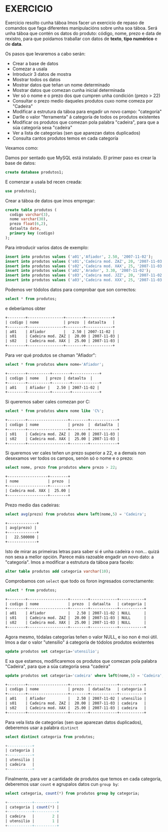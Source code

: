 # EXERCICIO

Exercicio resolto cunha táboa
Imos facer un exercicio de repaso de comandos que faga diferentes manipulacións sobre unha soa táboa. Será unha táboa que contén os datos do produto: código, nome, prezo e data de rexistro, para que poidamos traballar con datos de **texto**, **tipo numérico** e de **data**.

Os pasos que levaremos a cabo serán:

- Crear a base de datos
- Comezar a usala
- Introducir 3 datos de mostra
- Mostrar todos os datos
- Mostrar datos que teñan un nome determinado
- Mostrar datos que comezan cunha inicial determinada
- Ver só o nome e o prezo dos que cumpren unha condición (prezo > 22)
- Consultar o prezo medio daqueles produtos cuxo nome comeza por "Cadeira"
- Modificar a estrutura da táboa para engadir un novo campo: "categoría"
- Darlle o valor "ferramenta" á categoría de todos os produtos existentes
- Modificar os produtos que comezan pola palabra "cadeira", para que a súa categoría sexa "cadeira"
- Ver a lista de categorías (sen que aparezan datos duplicados)
- Consulta cantos produtos temos en cada categoría



Vexamos como:

Damos por sentado que MySQL está instalado. El primer paso es crear la base de datos:



```sql
create database produtos1;
```



E comenzar a usala bd recen creada:



```sql
use produtos1;
```



Crear a táboa de datos que imos empregar:



```sql
create table produtos (
  codigo varchar(3),
  nome varchar(30),
  prezo float(6,2),
  dataalta date,
  primary key (codigo)
);
```



Para introducir varios datos de exemplo:



```sql
insert into produtos values ('a01','Afiador', 2.50, '2007-11-02');
insert into produtos values ('s01','Cadeira mod. ZAZ', 20, '2007-11-03');
insert into produtos values ('s02','Cadeira mod. XAX', 25, '2007-11-03');
insert into produtos values ('a02','Arador', 3.30, '2007-11-02');
insert into produtos values ('s03','Cadeira mod. JZZ', 20, '2007-11-02');
insert into produtos values ('a03','Cadeira mod. XXX', 25, '2007-11-03');
```



Podemos ver tódolos datos para comprobar que son correctos:



```sql
select * from produtos;
```



e deberíamos obter



```txt
+--------+----------------+--------+------------+
| codigo | nome           | prezo  | dataalta   |
+--------+----------------+--------+------------+
| a01    | Afiador        |   2.50 | 2007-11-02 |
| s01    | Cadeira mod. ZAZ |  20.00 | 2007-11-03 |
| s02    | Cadeira mod. XAX |  25.00 | 2007-11-03 |
+--------+----------------+--------+------------+
```



Para ver qué produtos se chaman "Afiador":



```sql
select * from produtos where nome='Afiador';
```





```txt
+--------+----------+--------+------------+
| codigo | nome   | prezo | dataalta  |
+--------+----------+--------+------------+
| a01    | Afiador |   2.50 | 2007-11-02 |
+--------+----------+--------+------------+
```



Si queremos saber cales comezan por C:



```sql
select * from produtos where nome like 'C%';
```





```txt
+--------+------------------+--------+------------+
| codigo | nome             | prezo  |  dataalta  |
+--------+------------------+--------+------------+
| s01    | Cadeira mod. ZAZ |  20.00 | 2007-11-03 |
| s02    | Cadeira mod. XAX |  25.00 | 2007-11-03 |
+--------+------------------+--------+------------+
```



Si queremos ver cales teñen un prezo superior a 22, e a demais non desexamos ver todos os campos, senón só o nome e o prezo:



```sql
select nome, prezo from produtos where prezo > 22;
```





```txt
+------------------+--------+
| nome             | prezo  |
+------------------+--------+
| Cadeira mod. XAX |  25.00 |
+------------------+--------+
```



Prezo medio das cadeiras:



```sql
select avg(prezo) from produtos where left(nome,5) = 'Cadeira';
```





```txt
+-------------+
| avg(prezo) |
+-------------+
|   22.500000 |
+-------------+
```



Isto de mirar as primeiras letras para saber si é unha cadeira o non... quizá non sexa a mellor opción. Parece máis razoable engadir un novo dato: a "categoría". Imos a modificar a estrutura da táboa para facelo:



```sql
alter table produtos add categoria varchar(10);
```



Comprobamos con `select` que todo os foron ingresados correctamente:



```sql
select * from produtos;
```





```txt
+--------+------------------+--------+------------+-----------+
| codigo | nome             | prezo  | dataalta   | categoria |
+--------+------------------+--------+------------+-----------+
| a01    | Afiador          |   2.50 | 2007-11-02 | NULL      |
| s01    | Cadeira mod. ZAZ |  20.00 | 2007-11-03 | NULL      |
| s02    | Cadeira mod. XAX |  25.00 | 2007-11-03 | NULL      |
+--------+------------------+--------+------------+-----------+
```



Agora mesmo, tódalas categorías teñen o valor NULL, e iso non é moi útil. Imos a dar o valor "utensilio" á categoría de tódolos produtos existentes



```sql
update produtos set categoria='utensilio';
```



 E xa que estamos, modificaremos os produtos que comezan pola palabra "Cadeira", para que a súa categoría sexa "cadeira"



```sql
update produtos set categoria='cadeira' where left(nome,5) = 'Cadeira';
```





```txt
+--------+------------------+--------+------------+-----------+
| codigo | nome             | prezo  | dataalta   | categoria |
+--------+------------------+--------+------------+-----------+
| a01    | Afiador          |   2.50 | 2007-11-02 | utensilio |
| s01    | Cadeira mod. ZAZ |  20.00 | 2007-11-03 | cadeira   |
| s02    | Cadeira mod. XAX |  25.00 | 2007-11-03 | cadeira   |
+--------+------------------+--------+------------+-----------+
```



Para vela lista de categorías (sen que aparezan datos duplicados), deberemos usar a palabra `distinct` 



```sql
select distinct categoria from produtos;
```





```sql
+-----------+
| categoria |
+-----------+
| utensilio |
| cadeira   |
+-----------+
```



Finalmente, para ver a cantidade de produtos que temos en cada categoría, deberemos usar `count` e agrupalos datos cun `group by`:



```sql
select categoria, count(*) from produtos group by categoria;
```





```sql
+-----------+----------+
| categoria | count(*) |
+-----------+----------+
| cadeira   |        2 |
| utensilio |        1 |
+-----------+----------+
```